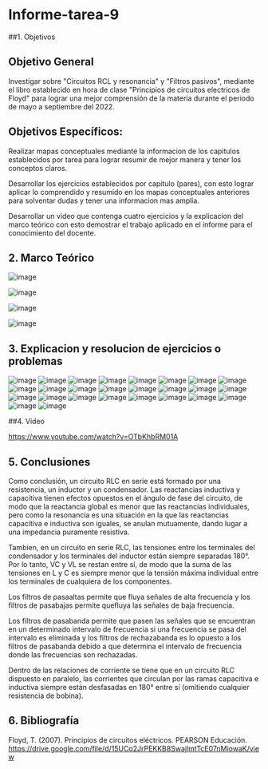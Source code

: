 # Informe-tarea-9

##1. Objetivos

## Objetivo General

Investigar sobre "Circuitos RCL y resonancia" y "Filtros pasivos", mediante el libro establecido en hora de clase "Principios de circuitos electricos de Floyd" para lograr una mejor comprensión de la materia durante el periodo de mayo a septiembre del 2022.

## Objetivos Específicos:

Realizar mapas conceptuales mediante la informacion de los capitulos establecidos por tarea para lograr resumir de mejor manera y tener los conceptos claros.

Desarrollar los ejercicios establecidos por capitulo (pares), con esto lograr aplicar lo comprendido y resumido en los mapas conceptuales anteriores para solventar dudas y tener una informacion mas amplia.

Desarrollar un video que contenga cuatro ejercicios y la explicacion del marco teórico con esto demostrar el trabajo aplicado en el informe para el conocimiento del docente.

## 2. Marco Teórico

![image](https://user-images.githubusercontent.com/116761073/221631695-8a05c3c9-f0d3-4010-833d-689a0ddb5ecb.png)

![image](https://user-images.githubusercontent.com/116761073/221631880-5d50507e-6a59-4e11-9e56-e3facd17a1e2.png)

![image](https://user-images.githubusercontent.com/116761073/221631976-eb7346b0-56df-42c4-aec3-f9026376906c.png)

![image](https://user-images.githubusercontent.com/116761073/221632336-dc458b71-3f49-45f6-a72a-f2c69c026610.png)

## 3. Explicacion y resolucion de ejercicios o problemas

![image](https://user-images.githubusercontent.com/116761073/221640383-8f1eea58-7fcd-4a0d-ac29-64d98482d14d.png)
![image](https://user-images.githubusercontent.com/116761073/221640450-156586aa-4f9a-4dd0-af1c-9d8851cf6081.png)
![image](https://user-images.githubusercontent.com/116761073/221640548-7a848221-5fa0-438a-9186-8e6f90ab6d55.png)
![image](https://user-images.githubusercontent.com/116761073/221640685-462af943-0410-4968-9456-3f1236135b3e.png)
![image](https://user-images.githubusercontent.com/116761073/221640793-fb8ae243-11a9-4bc7-9276-8e2619705ed2.png)
![image](https://user-images.githubusercontent.com/116761073/221640863-254d8260-f488-4a76-ad6e-6b9307cf6014.png)
![image](https://user-images.githubusercontent.com/116761073/221640972-cfdd1c47-b812-4441-b82b-10a847c4d04a.png)
![image](https://user-images.githubusercontent.com/116761073/221641029-a49b21b4-a373-43d2-a093-d4bb9e04773d.png)
![image](https://user-images.githubusercontent.com/116761073/221641113-097d7bea-9f28-487d-92f8-a201af1792d2.png)
![image](https://user-images.githubusercontent.com/116761073/221641191-f3dab17d-b7db-4a29-a459-e7187fdd2fa2.png)
![image](https://user-images.githubusercontent.com/116761073/221641261-0fb33aaf-fbcf-4033-a603-fdb30199c1a8.png)
![image](https://user-images.githubusercontent.com/116761073/221641364-c623237a-0cd9-4652-b935-522683fd36b2.png)
![image](https://user-images.githubusercontent.com/116761073/221641435-ab5706a5-df79-407b-a9d3-ff7881c3e810.png)
![image](https://user-images.githubusercontent.com/116761073/221641507-76b66f4e-2c6e-48e0-bc64-5b98a150272b.png)
![image](https://user-images.githubusercontent.com/116761073/221641587-3ab2a178-d7c8-4e93-b733-a568a3b5c381.png)
![image](https://user-images.githubusercontent.com/116761073/221641673-39ca8de3-6475-4746-920c-c5fc67572aeb.png)
![image](https://user-images.githubusercontent.com/116761073/221641760-0adf27fa-83d0-4b06-b2b4-2c5a9aa4fffc.png)
![image](https://user-images.githubusercontent.com/116761073/221641884-0e2c7214-7fe5-4c01-8d9e-5139271bde1a.png)
![image](https://user-images.githubusercontent.com/116761073/221642025-8e044d0d-c708-41f5-bfb0-f3b83794295f.png)
![image](https://user-images.githubusercontent.com/116761073/221642111-d07363bc-23fa-4a04-a60e-82e7ff992008.png)
![image](https://user-images.githubusercontent.com/116761073/221642185-dd35273c-c487-4cd5-9893-1b0cc9b4ddfa.png)
![image](https://user-images.githubusercontent.com/116761073/221642281-25b4f68c-9373-4427-80ee-a5f422b77c53.png)
![image](https://user-images.githubusercontent.com/116761073/221642396-abefaec7-7fb9-4c08-84e3-67411921efe8.png)
![image](https://user-images.githubusercontent.com/116761073/221642516-081bb16e-b330-4561-a7f4-e4e492d63e6c.png)
![image](https://user-images.githubusercontent.com/116761073/221642625-b342bdc1-94ba-47c8-9f25-1a0f15e0815a.png)
![image](https://user-images.githubusercontent.com/116761073/221642711-ff724edf-b1ab-4593-ba8a-7719667c1310.png)

##4. Vídeo

https://www.youtube.com/watch?v=OTbKhbRM01A

## 5. Conclusiones

Como conclusión, un circuito RLC en serie está formado por una resistencia, un inductor y un condensador. Las reactancias inductiva y capacitiva tienen efectos opuestos en el ángulo de fase del circuito, de modo que la reactancia global es menor que las reactancias individuales, pero como la resonancia es una situación en la que las reactancias capacitiva e inductiva son iguales, se anulan mutuamente, dando lugar a una impedancia puramente resistiva.

Tambien, en un circuito en serie RLC, las tensiones entre los terminales del condensador y los terminales del inductor están siempre separadas 180°. Por lo tanto, VC y VL se restan entre sí, de modo que la suma de las tensiones en L y C es siempre menor que la tensión máxima individual entre los terminales de cualquiera de los componentes.

Los filtros de pasaaltas permite que fluya señales de alta frecuencia y los filtros de pasabajas permite quefluya las señales de baja frecuencia.

Los filtros de pasabanda permite que pasen las señales que se encuentran en un determinado intervalo de frecuencia si una frecuencia se pasa del intervalo es eliminada y los filtros de rechazabanda es lo opuesto a los filtros de pasabanda debido a que determina el intervalo de frecuencia donde las frecuencias son rechazadas.

Dentro de las relaciones de corriente se tiene que en un circuito RLC dispuesto en paralelo, las corrientes que circulan por las ramas capacitiva e inductiva siempre están desfasadas en 180° entre sí (omitiendo cualquier resistencia de bobina).

## 6. Bibliografía

Floyd, T. (2007). Principios de circuitos eléctricos. PEARSON Educación. https://drive.google.com/file/d/15UCq2JrPEKKB8SwajlmtTcE07nMiowaK/view

